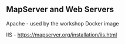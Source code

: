 ## MapServer and Web Servers


Apache - used by the workshop Docker image


IIS - https://mapserver.org/installation/iis.html
